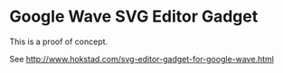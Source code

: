 
# Google Wave SVG Editor Gadget #

This is a proof of concept.

See http://www.hokstad.com/svg-editor-gadget-for-google-wave.html
